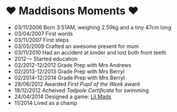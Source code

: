 ❤️ Maddisons Moments ❤️
=====================

- 03/11/2006 Born 3:51AM, weighing 2.59kg and a tiny 47cm long
- 03/04/2007 First words
- 03/11/2007 First steps
- 03/05/2009 Crafted an awesome present for mum
- 03/11/2010 Had an accident at kinder and lost both front teeth 
- 2012-~ Started education
- 02/2012-12/2012 Grade Prep with Mrs Andrews
- 02/2013-12/2013 Grade Prep with Mrs Berryl
- 02/2014-12/2014 Grade Prep with Mrs Berryl
- 28/06/2012 Awarded *First Pupil of the Week* award
- 18/12/2012 Acheived *Tadpole Certificate* for swimming
- 24/04/2014 Designed a game: [Lil Mads](http://bit.ly/LilMadsiOS. "Lil Mads")
- 11/2014 Lived as a champ 
